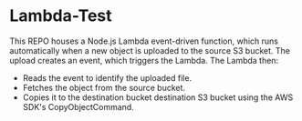 # Lambda-Test
This REPO houses a Node.js Lambda event-driven function, which runs automatically when a new object is uploaded to the source S3 bucket.
The upload creates an event, which triggers the Lambda. The Lambda then:
 - Reads the event to identify the uploaded file.
 - Fetches the object from the source bucket.
 - Copies it to the destination bucket destination S3 bucket using the AWS SDK's CopyObjectCommand.
